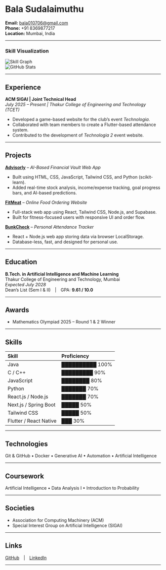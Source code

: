 # Bala Sudalaimuthu

**Email:** [bala010706@gmail.com](mailto:bala010706@gmail.com)  
**Phone:** +91 8369877217  
**Location:** Mumbai, India  

---

### Skill Visualization


![Skill Graph](https://github-readme-stats.vercel.app/api/top-langs/?username=notfawkes&layout=compact&theme=dark)
<br>
![GitHub Stats](https://github-readme-stats.vercel.app/api?username=notfawkes&show_icons=true&theme=dark)

---

## Experience

**ACM SIGAI | Joint Technical Head**  
*July 2025 – Present | Thakur College of Engineering and Technology (TCET)*  
- Developed a game-based website for the club’s event *Technologia*.  
- Collaborated with team members to create a Flutter-based attendance system.  
- Contributed to the development of *Technologia 2* event website.  

---

## Projects

**[Advisorly](https://advisorly-dobbys-projects-22112754.vercel.app)** – *AI-Based Financial Vault Web App*  
- Built using HTML, CSS, JavaScript, Tailwind CSS, and Python (scikit-learn).  
- Added real-time stock analysis, income/expense tracking, goal progress bars, and AI-based predictions.  

**[FitMeat](https://fit-meat.vercel.app)** – *Online Food Ordering Website*  
- Full-stack web app using React, Tailwind CSS, Node.js, and Supabase.  
- Built for fitness-focused users with responsive UI and order flow.  

**[BunkCheck](https://bunk-check.vercel.app)** – *Personal Attendance Tracker*  
- React + Node.js web app storing data via browser LocalStorage.  
- Database-less, fast, and designed for personal use.  

---

## Education

**B.Tech. in Artificial Intelligence and Machine Learning**  
Thakur College of Engineering and Technology, Mumbai  
*Expected July 2028*  
Dean’s List (Sem I & II) | GPA: **9.61 / 10.0**

---

## Awards

- Mathematics Olympiad 2025 – Round 1 & 2 Winner  

---

## Skills

| Skill | Proficiency |
|:------|:-------------|
| Java | ██████████ 100% |
| C / C++ | █████████ 90% |
| JavaScript | ████████ 80% |
| Python | ███████ 70% |
| React.js / Node.js | ███████ 70% |
| Next.js / Spring Boot | █████ 50% |
| Tailwind CSS | █████ 50% |
| Flutter / React Native | ███ 30% |

---


## Technologies
Git & GitHub • Docker • Generative AI • Automation • Artificial Intelligence  

---

## Coursework
Artificial Intelligence • Data Analysis I • Introduction to Probability  

---

## Societies
- Association for Computing Machinery (ACM)  
- Special Interest Group on Artificial Intelligence (SIGAI)  

---

## Links
[GitHub](https://github.com/notfawkes) | [LinkedIn](https://www.linkedin.com/in/bala-sudalaimuthu-a34b53355)

---
